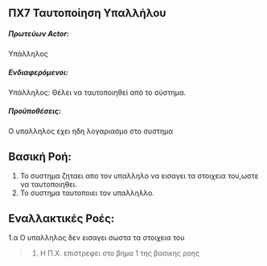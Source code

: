 ΠΧ7 Ταυτοποίηση Υπαλλήλου
---

##### Πρωτεύων Actor:
Υπάλληλος

##### Ενδιαφερόμενοι:
Υπάλληλος: Θέλει να ταυτοποιηθεί από το σύστημα.

##### Προϋποθέσεις:
Ο υπαλληλος εχει ηδη λογαριασμο στο συστημα

## Βασική Ροή:
1. Το συστημα ζηταει απο τον υπαλληλο να εισαγει τα στοιχεια του,ωστε να ταυτοποιηθει.
2. Το συστημα ταυτοποιει τον υπαλληλλο.

## Εναλλακτικές Ροές:
1.α Ο υπαλληλος δεν εισαγει σωστα τα στοιχεια του
> 1. Η Π.Χ. επιστρεφει στο βημα 1 της βασικης ροης
